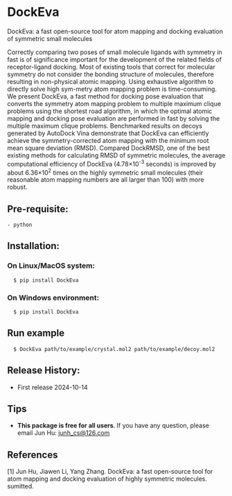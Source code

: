 # DockEva
DockEva: a fast open-source tool for atom mapping and docking evaluation of symmetric small molecules

Correctly comparing two poses of small molecule ligands with symmetry in fast is of significance important for the development of the related fields of receptor-ligand docking. Most of existing tools that correct for molecular symmetry do not consider the bonding structure of molecules, therefore resulting in non-physical atomic mapping. Using exhaustive algorithm to directly solve high sym-metry atom mapping problem is time-consuming. We present DockEva, a fast method for docking pose evaluation that converts the symmetry atom mapping problem to multiple maximum clique problems using the shortest road algorithm, in which the optimal atomic mapping and docking pose evaluation are performed in fast by solving the multiple maximum clique problems. Benchmarked results on decoys generated by AutoDock Vina demonstrate that DockEva can efficiently achieve the symmetry-corrected atom mapping with the minimum root mean square deviation (RMSD). Compared DockRMSD, one of the best existing methods for calculating RMSD of symmetric molecules, the average computational efficiency of DockEva (4.78×10<sup>-3</sup> seconds) is improved by about 6.36×10<sup>2</sup> times on the highly symmetric small molecules (their reasonable atom mapping numbers are all larger than 100) with more robust.

## Pre-requisite:
    - python

## Installation:
### On Linux/MacOS system:

~~~
  $ pip install DockEva
~~~
### On Windows environment:

~~~
  $ pip install DockEva
~~~
## Run example
~~~
  $ DockEva path/to/example/crystal.mol2 path/to/example/decoy.mol2
~~~

## Release History:

- First release          2024-10-14

## Tips

* <b>This package is free for all users</b>. If you have any question, please email Jun Hu: junh_cs@126.com

## References
[1] Jun Hu, Jiawen Li, Yang Zhang. DockEva: a fast open-source tool for atom mapping and docking evaluation of highly symmetric molecules. sumitted.
